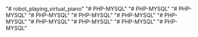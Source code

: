 "# robot_playing_virtual_piano" 
"# PHP-MYSQL" 
"# PHP-MYSQL" 
"# PHP-MYSQL" 
"# PHP-MYSQL" 
"# PHP-MYSQL" 
"# PHP-MYSQL" 
"# PHP-MYSQL" 
"# PHP-MYSQL" 
"# PHP-MYSQL" 
"# PHP-MYSQL" 
"# PHP-MYSQL" 
